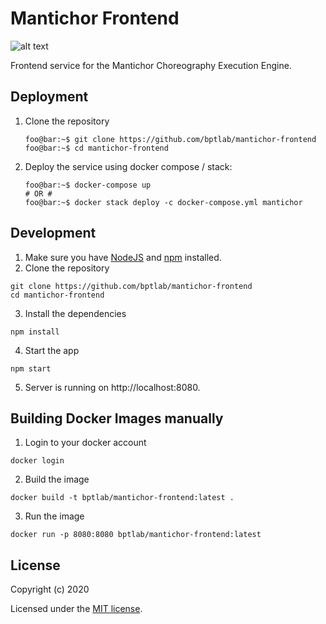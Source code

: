 # Mantichor Frontend
![alt text](https://img.shields.io/travis/com/bptlab/mantichor-frontend.svg "Travis Build")

Frontend service for the Mantichor Choreography Execution Engine.

## Deployment

1. Clone the repository
    ```console
    foo@bar:~$ git clone https://github.com/bptlab/mantichor-frontend
    foo@bar:~$ cd mantichor-frontend
    ```
2. Deploy the service using docker compose / stack:
    ```console
    foo@bar:~$ docker-compose up
    # OR #
    foo@bar:~$ docker stack deploy -c docker-compose.yml mantichor
    ```


## Development

1. Make sure you have [NodeJS](https://nodejs.org/) and [npm](https://www.npmjs.com/) installed.
2. Clone the repository
  ```
  git clone https://github.com/bptlab/mantichor-frontend
  cd mantichor-frontend
  ```
3. Install the dependencies
  ```
  npm install
  ```
4. Start the app
  ```
  npm start
  ```
5. Server is running on http://localhost:8080.

## Building Docker Images manually

1. Login to your docker account
  ```
  docker login
  ```
2. Build the image
  ```
  docker build -t bptlab/mantichor-frontend:latest .
  ```
3. Run the image
  ```
  docker run -p 8080:8080 bptlab/mantichor-frontend:latest
  ```

## License

Copyright (c) 2020

Licensed under the [MIT license](LICENSE).
